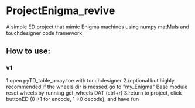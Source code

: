 # ProjectEnigma_revive
A simple ED project that mimic Enigma machines using numpy matMuls and touchdesigner code framework

## How to use:
### v1
1.open pyTD_table_array.toe with touchdesigner
2.(optional but highly recommended if the wheels dir is messed)go to "my_Enigma" Base module reset wheels by running get_wheels DAT (ctrl+r)
3.return to project, click buttonED (0->1 for encode, 1->0 decode), and have fun
